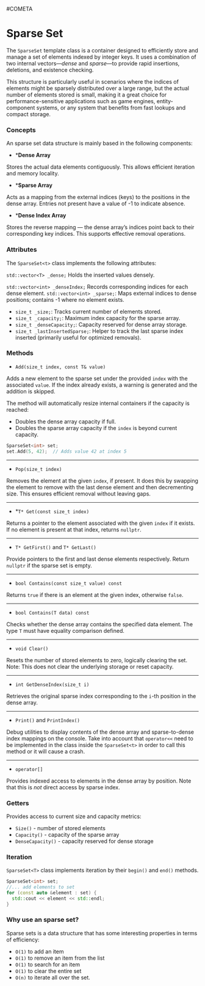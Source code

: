 #COMETA 

# Sparse Set

The `SparseSet` template class is a container designed to efficiently store and manage a set of elements indexed by integer keys. It uses a combination of two internal vectors—_dense_ and _sparse_—to provide rapid insertions, deletions, and existence checking.

This structure is particularly useful in scenarios where the indices of elements might be sparsely distributed over a large range, but the actual number of elements stored is small, making it a great choice for performance-sensitive applications such as game engines, entity-component systems, or any system that benefits from fast lookups and compact storage.

### Concepts

An sparse set data structure is mainly based in the following components: 

* ***Dense Array**

Stores the actual data elements contiguously. This allows efficient iteration and memory locality.

* ***Sparse Array**

Acts as a mapping from the external indices (keys) to the positions in the dense array. Entries not present have a value of -1 to indicate absence.

* ***Dense Index Array**

Stores the reverse mapping — the dense array’s indices point back to their corresponding key indices. This supports effective removal operations.

### Attributes

The `SparseSet<t>` class implements the following attributes: 

`std::vector<T> _dense;`
Holds the inserted values densely.

`std::vector<int> _denseIndex;`
Records corresponding indices for each dense element.
`std::vector<int> _sparse;`: Maps external indices to dense positions; contains -1 where no element exists.
- `size_t _size;`: Tracks current number of elements stored.
- `size_t _capacity;`: Maximum index capacity for the sparse array.
- `size_t _denseCapacity;`: Capacity reserved for dense array storage.
- `size_t _lastInsertedSparse;`: Helper to track the last sparse index inserted (primarily useful for optimized removals).

### Methods

* `Add(size_t index, const T& value)`

Adds a new element to the sparse set under the provided `index` with the associated `value`. If the index already exists, a warning is generated and the addition is skipped.

The method will automatically resize internal containers if the capacity is reached:
- Doubles the dense array capacity if full.
- Doubles the sparse array capacity if the `index` is beyond current capacity.

```cpp
SparseSet<int> set;
set.Add(5, 42);  // Adds value 42 at index 5
```

--- 
* `Pop(size_t index)`

Removes the element at the given `index`, if present. It does this by swapping the element to remove with the last dense element and then decrementing size. This ensures efficient removal without leaving gaps.

---

* *`T* Get(const size_t index)`

Returns a pointer to the element associated with the given `index` if it exists. If no element is present at that index, returns `nullptr`.

--- 

* `T* GetFirst()` and `T* GetLast()`

Provide pointers to the first and last dense elements respectively. Return `nullptr` if the sparse set is empty.

--- 

* `bool Contains(const size_t value) const`

Returns `true` if there is an element at the given index, otherwise `false`.

---

* `bool Contains(T data) const`

Checks whether the dense array contains the specified data element. The type `T` must have equality comparison defined.

--- 

* `void Clear()`

Resets the number of stored elements to zero, logically clearing the set. Note: This does not clear the underlying storage or reset capacity.

--- 

* `int GetDenseIndex(size_t i)`

Retrieves the original sparse index corresponding to the `i`-th position in the dense array.

--- 

* `Print()` and `PrintIndex()`

Debug utilities to display contents of the dense array and sparse-to-dense index mappings on the console.
Take into account that `operator<<` need to be implemented in the class inside the `SparseSet<t>` in order to call this method or it will cause a crash. 

--- 

* `operator[]`

Provides indexed access to elements in the dense array by position. Note that this is _not_ direct access by sparse index.

### Getters

Provides access to current size and capacity metrics:
- `Size()` - number of stored elements
- `Capacity()` - capacity of the sparse array
- `DenseCapacity()` - capacity reserved for dense storage

### Iteration

`SparseSet<T>` class implements iteration by their `begin()` and `end()` methods. 

```cpp
SparseSet<int> set;
//... add elements to set
for (const auto &element : set) {
  std::cout << element << std::endl;
}
```

###  Why use an sparse set? 

Sparse sets is a data structure that has some interesting properties in terms of efficiency: 

* `O(1)` to add an item
* `O(1)` to remove an item from the list
* `O(1)` to search for an item
* `O(1)` to clear the entire set
* `O(n)` to iterate all over the set. 

